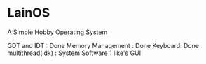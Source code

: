 # LainOS
A Simple Hobby Operating System

GDT and IDT : Done
Memory Management : Done
Keyboard: Done
multithread(idk) :
System Software 1 like's GUI
